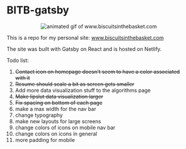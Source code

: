 # BITB-gatsby

<p align="center">
<img src="bitb_preview.gif" alt="animated gif of www.biscuitsinthebasket.com" />
</p>


This is a repo for my personal site: www.biscuitsinthebasket.com

The site was built with Gatsby on React and is hosted on Netlify.

Todo list:
1. ~~Contact icon on homepage doesn't seem to have a color associated with it~~
2. ~~Resume should scale a bit as screen gets smaller~~
3. Add more data visualization stuff to the algorithms page
4. ~~Make lipslut data visualization larger~~
5. ~~Fix spacing on bottom of each page~~
6. make a max width for the nav bar
7. change typography
8. make new layouts for large screens
9. change colors of icons on mobile nav bar
10. change colors on icons in general
11. more padding for mobile
